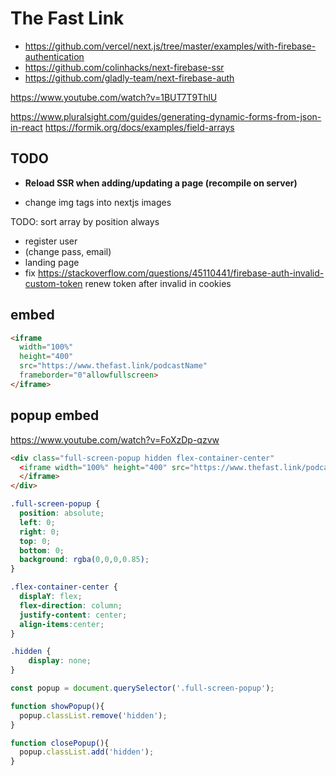 # The Fast Link
- https://github.com/vercel/next.js/tree/master/examples/with-firebase-authentication
- https://github.com/colinhacks/next-firebase-ssr
- https://github.com/gladly-team/next-firebase-auth

https://www.youtube.com/watch?v=1BUT7T9ThlU

https://www.pluralsight.com/guides/generating-dynamic-forms-from-json-in-react
https://formik.org/docs/examples/field-arrays

## TODO
- **Reload SSR when adding/updating a page (recompile on server)**

- change img tags into nextjs images

TODO: sort array by position always

- register user
- (change pass, email)
- landing page
- fix https://stackoverflow.com/questions/45110441/firebase-auth-invalid-custom-token renew token after invalid in cookies


## embed
```html
<iframe
  width="100%"
  height="400"
  src="https://www.thefast.link/podcastName"
  frameborder="0"allowfullscreen>
</iframe>
```

## popup embed
https://www.youtube.com/watch?v=FoXzDp-qzvw
```html
<div class="full-screen-popup hidden flex-container-center"
  <iframe width="100%" height="400" src="https://www.thefast.link/podcastName" frameborder="0" allowfullscreen>
  </iframe>
</div>
```

```css
.full-screen-popup {
  position: absolute;
  left: 0;
  right: 0;
  top: 0;
  bottom: 0;
  background: rgba(0,0,0,0.85);
}

.flex-container-center {
  displaY: flex;
  flex-direction: column;
  justify-content: center;
  align-items:center;
}

.hidden {
    display: none;
}
```
```javascript
const popup = document.querySelector('.full-screen-popup');

function showPopup(){
  popup.classList.remove('hidden');
}

function closePopup(){
  popup.classList.add('hidden');
}
```

